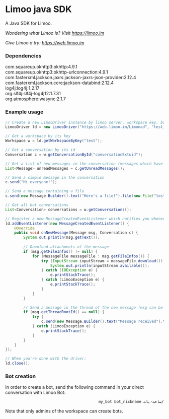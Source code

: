 # Limoo java SDK
A Java SDK for Limoo.  
  
*Wondering what Limoo is? Visit https://limoo.im*  
  
*Give Limoo a try: https://web.limoo.im*

### Dependencies
com.squareup.okhttp3:okhttp:4.9.1  
com.squareup.okhttp3:okhttp-urlconnection:4.9.1  
com.fasterxml.jackson.jaxrs:jackson-jaxrs-json-provider:2.12.4  
com.fasterxml.jackson.core:jackson-databind:2.12.4  
log4j:log4j:1.2.17  
org.slf4j:slf4j-log4j12:1.7.31  
org.atmosphere:wasync:2.1.7  

### Example usage
```java
// Create a new LimooDriver instance by limoo server, workspace key, bot username and bot password
LimooDriver ld = new LimooDriver("https://web.limoo.im/Limonad", "test_bot_username", "test_bot_password");

// Get a workspace by its key
Workspace w = ld.getWorkspaceByKey("test");

// Get a conversation by its id
Conversation c = w.getConversationById("conversationExtuid");

// Get a list of new messages in the conversation (messages which have not been viewed by the bot)
List<Message> unreadMessages = c.getUnreadMessages();

// Send a simple message in the conversation
c.send("Hi everyone!");

// Send a message containing a file
c.send(new Message.Builder().text("Here's a file!").file(new File("test.txt")));

// Get all bot conversations
List<Conversation> conversations = w.getConversations();

// Register a new MessageCreatedEventListener which notifies you whenever a new message is sent in the conversation
ld.addEventListener(new MessageCreatedEventListener() {
	@Override
	public void onNewMessage(Message msg, Conversation c) {
		System.out.println(msg.getText());
		
		// Download attachments of the message
		if (msg.getFileInfos() != null) {
			for (MessageFile messageFile : msg.getFileInfos()) {
				try (InputStream inputStream = messageFile.download()) {
					System.out.println(inputStream.available());
				} catch (IOException e) {
					e.printStackTrace();
				} catch (LimooException e) {
					e.printStackTrace();
				}
			}
		}

		// Send a message in the thread of the new message (msg can be root of a thread only if its threadRootId is null)
		if (msg.getThreadRootId() == null) {
			try {
				c.send(new Message.Builder().text("Message received").threadRootId(msg.getId()));
			} catch (LimooException e) {
				e.printStackTrace();
			}
		}
	}
});

// When you're done with the driver:
ld.close();
```

### Bot creation
In order to create a bot, send the following command in your direct conversation with Limoo Bot:

<div dir="rtl">

```
/ساخت-بات my_bot bot_nickname
```

</div>

Note that only admins of the workspace can create bots.
